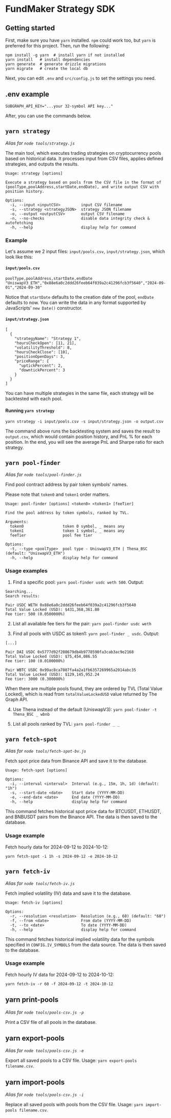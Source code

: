 # FundMaker Strategy SDK

## Getting started

First, make sure you have `yarn` installed. `npm` could work too, but `yarn` is preferred for this project. Then, run the following:

```
npm install -g yarn  # install yarn if not installed
yarn install   # install dependencies
yarn generate  # generate drizzle migrations
yarn migrate   # create the local db
```

Next, you can edit `.env` and `src/config.js` to set the settings you need.

## .env example

```
SUBGRAPH_API_KEY="...your 32-symbol API key..."
```

After, you can use the commands below.

## `yarn strategy`

_Alias for `node tools/strategy.js`_

The main tool, which executes trading strategies on cryptocurrency pools based on historical data. It processes input from CSV files, applies defined strategies, and outputs the results.

```
Usage: strategy [options]

Execute a strategy based on pools from the CSV file in the format of (poolType,poolAddress,startDate,endDate), and write output CSV with position history.

Options:
  -i, --input <inputCSV>         input CSV filename
  -s, --strategy <strategyJSON>  strategy JSON filename
  -o, --output <outputCSV>       output CSV filename
  -n, --no-checks                disable data integrity check & autofetching
  -h, --help                     display help for command
```

### Example

Let's assume we 2 input files: `input/pools.csv`, `input/strategy.json`, which look like this:

#### `input/pools.csv`

```
poolType,poolAddress,startDate,endDate
"UniswapV3_ETH","0x88e6a0c2ddd26feeb64f039a2c41296fcb3f5640","2024-09-01","2024-09-30"
```

Notice that `startDate` defaults to the creation date of the pool, `endDate` defaults to now. You can write the data in any format supported by JavaScripts' `new Date()` constructor.

#### `input/strategy.json`

```
[
  {
    "strategyName": "Strategy 1",
    "hoursCheckOpen": [11, 21],
    "volatilityThreshold": 8,
    "hoursCheckClose": [10],
    "positionOpenDays": 3,
    "priceRange": {
      "uptickPercent": 2,
      "downtickPercent": 3
    }
  }
]
```

You can have multiple strategies in the same file, each strategy will be backtested with each pool.

#### Running `yarn strategy`

`yarn strategy -i input/pools.csv -s input/strategy.json -o output.csv`

The command above runs the backtesting system and saves the result to `output.csv`, which would contain position history, and PnL % for each position. In the end, you will see the average PnL and Sharpe ratio for each strategy.

## `yarn pool-finder`

_Alias for `node tools/pool-finder.js`_

Find pool contract address by pair token symbols' names.

Please note that `token0` and `token1` order matters.

```
Usage: pool-finder [options] <token0> <token1> [feeTier]

Find the pool address by token symbols, ranked by TVL.

Arguments:
  token0                 token 0 symbol, _ means any
  token1                 token 1 symbol, _ means any
  feeTier                pool fee tier

Options:
  -t, --type <poolType>  pool type - UniswapV3_ETH | Thena_BSC (default: "UniswapV3_ETH")
  -h, --help             display help for command
```

### Usage examples

1. Find a specific pool: `yarn pool-finder usdc weth 500`. Output:

```
Searching...
Search results:

Pair USDC WETH 0x88e6a0c2ddd26feeb64f039a2c41296fcb3f5640
Total Value Locked (USD): $431,368,361.80
Fee tier: 500 (0.0500000%)
```

2. List all available fee tiers for the pair: `yarn pool-finder usdc weth`

3. Find all pools with USDC as token1: `yarn pool-finder _ usdc`. Output:

```
[...]

Pair DAI USDC 0x5777d92f208679db4b9778590fa3cab3ac9e2168
Total Value Locked (USD): $75,454,086.55
Fee tier: 100 (0.0100000%)

Pair WBTC USDC 0x99ac8ca7087fa4a2a1fb6357269965a2014abc35
Total Value Locked (USD): $129,145,952.24
Fee tier: 3000 (0.300000%)
```

When there are multiple pools found, they are ordered by TVL (Total Value Locked), which is read from `totalValueLockedUSD` value returned by The Graph API.

4. Use Thena instead of the default (UniswapV3): `yarn pool-finder -t Thena_BSC _ wbnb`

5. List all pools ranked by TVL: `yarn pool-finder _ _`

## `yarn fetch-spot`

_Alias for `node tools/fetch-spot-bv.js`_

Fetch spot price data from Binance API and save it to the database.

```
Usage: fetch-spot [options]

Options:
  -i, --interval <interval>  Interval (e.g., 15m, 1h, 1d) (default: "1h")
  -s, --start-date <date>    Start date (YYYY-MM-DD)
  -e, --end-date <date>      End date (YYYY-MM-DD)
  -h, --help                 display help for command
```

This command fetches historical spot price data for BTCUSDT, ETHUSDT, and BNBUSDT pairs from the Binance API. The data is then saved to the database.

### Usage example

Fetch hourly data for 2024-09-12 to 2024-10-12:

```
yarn fetch-spot -i 1h -s 2024-09-12 -e 2024-10-12
```

## `yarn fetch-iv`

_Alias for `node tools/fetch-iv.js`_

Fetch implied volatility (IV) data and save it to the database.

```
Usage: fetch-iv [options]

Options:
  -r, --resolution <resolution>  Resolution (e.g., 60) (default: "60")
  -f, --from <date>              From date (YYYY-MM-DD)
  -t, --to <date>                To date (YYYY-MM-DD)
  -h, --help                     display help for command
```

This command fetches historical implied volatility data for the symbols specified in `CONFIG.IV_SYMBOLS` from the data source. The data is then saved to the database.

### Usage example

Fetch hourly IV data for 2024-09-12 to 2024-10-12:

```
yarn fetch-iv -r 60 -f 2024-09-12 -t 2024-10-12
```

## yarn print-pools

_Alias for `node tools/pools-csv.js -p`_

Print a CSV file of all pools in the database.

## yarn export-pools

_Alias for `node tools/pools-csv.js -e`_

Export all saved pools to a CSV file. Usage: `yarn export-pools filename.csv`.

## yarn import-pools

_Alias for `node tools/pools-csv.js -i`_

Replace all saved pools with pools from the CSV file. Usage: `yarn import-pools filename.csv`.
